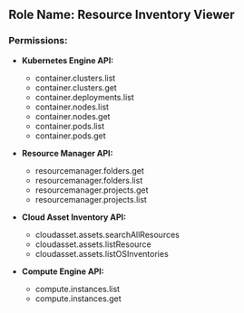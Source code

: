 ## Role Name: Resource Inventory Viewer

### Permissions:
- **Kubernetes Engine API:** 
  - container.clusters.list 
  - container.clusters.get
  - container.deployments.list
  - container.nodes.list
  - container.nodes.get
  - container.pods.list
  - container.pods.get
    
- **Resource Manager API:** 
  - resourcemanager.folders.get
  - resourcemanager.folders.list
  - resourcemanager.projects.get
  - resourcemanager.projects.list

- **Cloud Asset Inventory API:** 
  - cloudasset.assets.searchAllResources
  - cloudasset.assets.listResource
  - cloudasset.assets.listOSInventories

- **Compute Engine API:** 
  - compute.instances.list 
  - compute.instances.get
